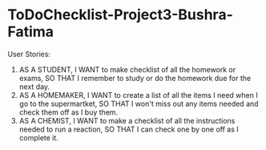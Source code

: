 # ToDoChecklist-Project3-Bushra-Fatima

User Stories:
1. AS A STUDENT, I WANT to make checklist of all the homework or exams, SO THAT I remember to study or do the homework due for the next day.
2. AS A HOMEMAKER, I WANT to create a list of all the items I need when I go to the supermartket, SO THAT I won't miss out any items needed and check them off as I buy them.
3. AS A CHEMIST, I WANT to make a checklist of all the instructions needed to run a reaction, SO THAT I can check one by one off as I complete it.